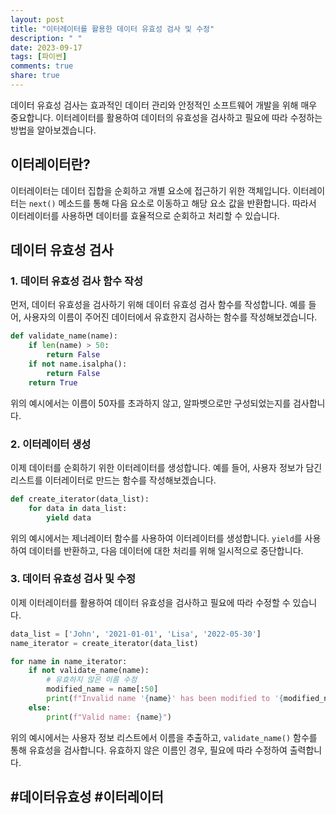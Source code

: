 ```yaml
---
layout: post
title: "이터레이터를 활용한 데이터 유효성 검사 및 수정"
description: " "
date: 2023-09-17
tags: [파이썬]
comments: true
share: true
---
```


데이터 유효성 검사는 효과적인 데이터 관리와 안정적인 소프트웨어 개발을 위해 매우 중요합니다. 이터레이터를 활용하여 데이터의 유효성을 검사하고 필요에 따라 수정하는 방법을 알아보겠습니다.

## 이터레이터란?

이터레이터는 데이터 집합을 순회하고 개별 요소에 접근하기 위한 객체입니다. 이터레이터는 `next()` 메소드를 통해 다음 요소로 이동하고 해당 요소 값을 반환합니다. 따라서 이터레이터를 사용하면 데이터를 효율적으로 순회하고 처리할 수 있습니다.

## 데이터 유효성 검사

### 1. 데이터 유효성 검사 함수 작성

먼저, 데이터 유효성을 검사하기 위해 데이터 유효성 검사 함수를 작성합니다. 예를 들어, 사용자의 이름이 주어진 데이터에서 유효한지 검사하는 함수를 작성해보겠습니다.

```python
def validate_name(name):
    if len(name) > 50:
        return False
    if not name.isalpha():
        return False
    return True
```

위의 예시에서는 이름이 50자를 초과하지 않고, 알파벳으로만 구성되었는지를 검사합니다.

### 2. 이터레이터 생성

이제 데이터를 순회하기 위한 이터레이터를 생성합니다. 예를 들어, 사용자 정보가 담긴 리스트를 이터레이터로 만드는 함수를 작성해보겠습니다.

```python
def create_iterator(data_list):
    for data in data_list:
        yield data
```

위의 예시에서는 제너레이터 함수를 사용하여 이터레이터를 생성합니다. `yield`를 사용하여 데이터를 반환하고, 다음 데이터에 대한 처리를 위해 일시적으로 중단합니다.

### 3. 데이터 유효성 검사 및 수정

이제 이터레이터를 활용하여 데이터 유효성을 검사하고 필요에 따라 수정할 수 있습니다.

```python
data_list = ['John', '2021-01-01', 'Lisa', '2022-05-30']
name_iterator = create_iterator(data_list)

for name in name_iterator:
    if not validate_name(name):
        # 유효하지 않은 이름 수정
        modified_name = name[:50]
        print(f"Invalid name '{name}' has been modified to '{modified_name}'")
    else:
        print(f"Valid name: {name}")
```

위의 예시에서는 사용자 정보 리스트에서 이름을 추출하고, `validate_name()` 함수를 통해 유효성을 검사합니다. 유효하지 않은 이름인 경우, 필요에 따라 수정하여 출력합니다.

## #데이터유효성 #이터레이터